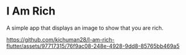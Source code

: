 # I Am Rich

A simple app that displays an image to show that you are rich.



https://github.com/kichuman28/I-am-rich-flutter/assets/97717315/76f9ac08-248e-4928-9dd8-85765bb469a5

